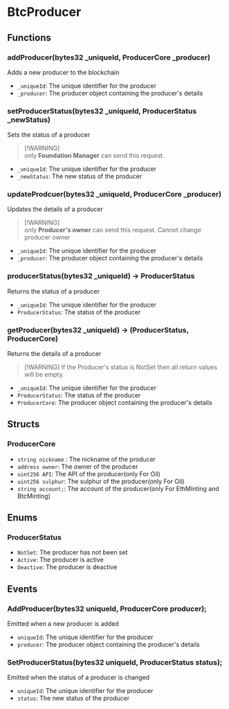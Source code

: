 # BtcProducer

## Functions

### addProducer(bytes32 \_uniqueId, ProducerCore \_producer)

Adds a new producer to the blockchain

- `_uniqueId`: The unique identifier for the producer
- `_producer`: The producer object containing the producer's details

### setProducerStatus(bytes32 \_uniqueId, ProducerStatus \_newStatus)

Sets the status of a producer
> \[!WARNING\]  
> only **Foundation Manager** can send this request.

- `_uniqueId`: The unique identifier for the producer
- `_newStatus`: The new status of the producer

### updateProdcuer(bytes32 \_uniqueId, ProducerCore \_producer)

Updates the details of a producer
>\[!WARNING\]  
> only **Producer's owner** can send this request.
> Cannot change producer owner

- `_uniqueId`: The unique identifier for the producer
- `_producer`: The producer object containing the producer's details

### producerStatus(bytes32 \_uniqueId) -> ProducerStatus

Returns the status of a producer

- `_uniqueId`: The unique identifier for the producer
- `ProducerStatus`: The status of the producer

### getProducer(bytes32 \_uniqueId) -> (ProducerStatus, ProducerCore)

Returns the details of a producer
> \[!WARNING\]
> If the Producer's status is NotSet then all return values will be empty.

- `_uniqueId`: The unique identifier for the producer
- `ProducerStatus`: The status of the producer
- `ProducerCore`: The producer object containing the producer's details

## Structs

### ProducerCore

- `string nickname` : The nickname of the producer
- `address owner`: The owner of the producer
- `uint256 API`: The API of the producer(only For Oil)
- `uint256 sulphur`: The sulphur of the producer(only For Oil)
- `string account;`: The account of the producer(only For EthMinting and BtcMinting)

## Enums

### ProducerStatus

- `NotSet`: The producer has not been set
- `Active`: The producer is active
- `Deactive`: The producer is deactive


## Events

### AddProducer(bytes32 uniqueId, ProducerCore producer);
Emitted when a new producer is added
- `uniqueId`: The unique identifier for the producer
- `producer`: The producer object containing the producer's details

### SetProducerStatus(bytes32 uniqueId, ProducerStatus status);
Emitted when the status of a producer is changed
- `uniqueId`: The unique identifier for the producer
- `status`: The new status of the producer

